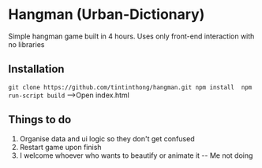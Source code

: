 # Hangman (Urban-Dictionary)

Simple hangman game built in 4 hours. Uses only front-end interaction with no libraries

## Installation

`
git clone https://github.com/tintinthong/hangman.git
npm install 
npm run-script build
`
-->Open index.html

## Things to do

1. Organise data and ui logic so they don't get confused
2. Restart game upon finish
3. I welcome whoever who wants to beautify or animate it -- Me not doing



